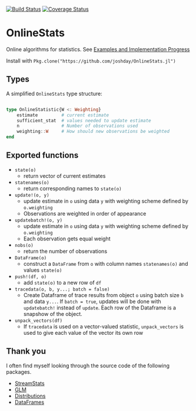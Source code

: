 [![Build Status](https://travis-ci.org/joshday/OnlineStats.jl.svg)](https://travis-ci.org/joshday/OnlineStats.jl)
[![Coverage Status](https://coveralls.io/repos/joshday/OnlineStats.jl/badge.svg?branch=josh)](https://coveralls.io/r/joshday/OnlineStats.jl?branch=josh)

# OnlineStats

Online algorithms for statistics.  See [Examples and Implementation Progress](src/README.md)

Install with `Pkg.clone("https://github.com/joshday/OnlineStats.jl")`

## Types 

A simplified `OnlineStats` type structure:

```julia

type OnlineStatistic{W <: Weighting}
	estimate         # current estimate
	sufficient_stat  # values needed to update estimate
	n                # Number of observations used
	weighting::W     # How should new observations be weighted
end
```

## Exported functions

- `state(o)`
	- return vector of current estimates
- `statenames(o)` 
	- return corresponding names to `state(o)`
- `update!(o, y)`
	- update estimate in `o` using data `y` with weighting scheme defined by `o.weighting` 
	- Observations are weighted in order of appearance
- `updatebatch!(o, y)`
	- update estimate in `o` using data `y` with weighting scheme defined by 	`o.weighting` 
	- Each observation gets equal weight
- `nobs(o)`
	- return the number of observations 
- `DataFrame(o)`
	- construct a `DataFrame` from `o` with column names `statenames(o)` and values `state(o)`
- `push!(df, o)` 
	- add `state(o)` to a new row of `df` 
- `tracedata(o, b, y...; batch = false)`
	- Create Dataframe of trace results from object `o` using batch size `b` and data `y...`.  If `batch = true`, updates will be done with `updatebatch!` instead of `update`.  Each row of the Dataframe is a snapshow of the object.
- `unpack_vectors(df)` 
	- If `tracedata` is used on a vector-valued statistic, `unpack_vectors` is used to give each value of the vector its own row





## Thank you
I often find myself looking through the source code of the following packages.  

- [StreamStats](https://github.com/johnmyleswhite/StreamStats.jl)
- [GLM](https://github.com/JuliaStats/GLM.jl)  
- [Distributions](https://github.com/JuliaStats/Distributions.jl)  
- [DataFrames](https://github.com/JuliaStats/DataFrames.jl)
